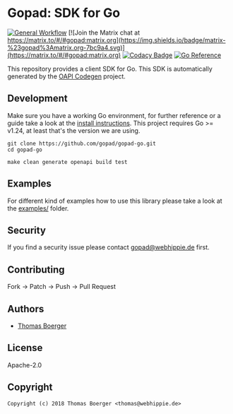 # Gopad: SDK for Go

[![General Workflow](https://github.com/gopad/gopad-go/actions/workflows/general.yml/badge.svg)](https://github.com/gopad/gopad-go/actions/workflows/general.yml) [![Join the Matrix chat at https://matrix.to/#/#gopad:matrix.org](https://img.shields.io/badge/matrix-%23gopad%3Amatrix.org-7bc9a4.svg)](https://matrix.to/#/#gopad:matrix.org) [![Codacy Badge](https://app.codacy.com/project/badge/Grade/6aafa031df1746baa55287204ccea99f)](https://app.codacy.com/gh/gopad/gopad-go/dashboard?utm_source=gh&utm_medium=referral&utm_content=&utm_campaign=Badge_grade) [![Go Reference](https://pkg.go.dev/badge/github.com/gopad/gopad-go.svg)](https://pkg.go.dev/github.com/gopad/gopad-go)

This repository provides a client SDK for Go. This SDK is automatically
generated by the [OAPI Codegen][oapicodegen] project.

## Development

Make sure you have a working Go environment, for further reference or a guide
take a look at the [install instructions][golang]. This project requires
Go >= v1.24, at least that's the version we are using.

```console
git clone https://github.com/gopad/gopad-go.git
cd gopad-go

make clean generate openapi build test
```

## Examples

For different kind of examples how to use this library please take a look at the
[examples/](./examples) folder.

## Security

If you find a security issue please contact
[gopad@webhippie.de](mailto:gopad@webhippie.de) first.

## Contributing

Fork -> Patch -> Push -> Pull Request

## Authors

-   [Thomas Boerger](https://github.com/tboerger)

## License

Apache-2.0

## Copyright

```console
Copyright (c) 2018 Thomas Boerger <thomas@webhippie.de>
```

[oapicodegen]: https://github.com/deepmap/oapi-codegen
[golang]: http://golang.org/doc/install.html
